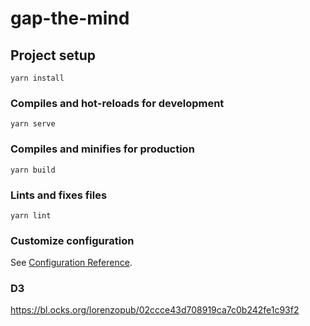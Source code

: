 # gap-the-mind

## Project setup

```
yarn install
```

### Compiles and hot-reloads for development

```
yarn serve
```

### Compiles and minifies for production

```
yarn build
```

### Lints and fixes files

```
yarn lint
```

### Customize configuration

See [Configuration Reference](https://cli.vuejs.org/config/).

### D3

https://bl.ocks.org/lorenzopub/02ccce43d708919ca7c0b242fe1c93f2
